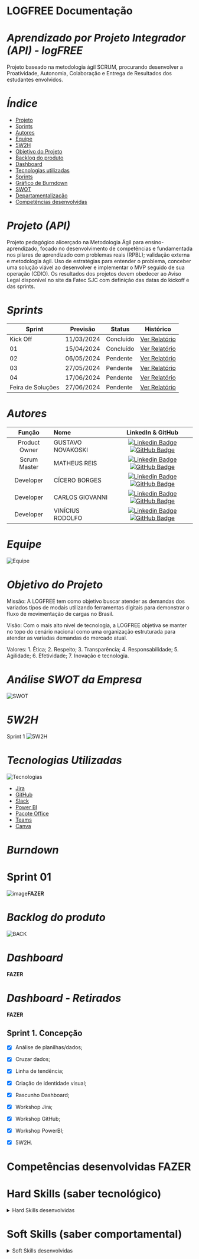 # LOGFREE Documentação

# *Aprendizado por Projeto Integrador (API) - logFREE*

Projeto baseado na metodologia ágil SCRUM, procurando desenvolver a Proatividade, Autonomia, Colaboração e Entrega de Resultados dos estudantes envolvidos.

# _Índice_

* [Projeto](#projeto (API))
* [Sprints](#sprints)
* [Autores](#autores)
* [Equipe](#equipe)
* [5W2H](#5W2H)
* [Objetivo do Projeto](#objetivo-do-projeto)
* [Backlog do produto](#Backlog-do-produto)
* [Dashboard](#Dashboard)
* [Tecnologias utilizadas](#tecnologias-utilizadas)
* [Sprints](#Sprint-1-Concepção)
* [Gráfico de Burndown](#Burndown)
* [SWOT](#Análise-SWOT-da-Empresa)
* [Departamentalização](#Departamentalização)
* [Competências desenvolvidas](#Competências-desenvolvidas)

# _Projeto (API)_
Projeto pedagógico alicerçado na Metodologia Ágil para ensino-aprendizado, focado no desenvolvimento de competências e fundamentada nos pilares de aprendizado com problemas reais (RPBL); validação externa e metodologia ágil.
Uso de estratégias para entender o problema, conceber uma solução viável ao desenvolver e implementar o MVP seguido de sua operação (CDIO).
Os resultados dos projetos devem obedecer ao Aviso Legal disponível no site da Fatec SJC com definição das datas do kickoff e das sprints.

# _Sprints_
Sprint | Previsão | Status| Histórico|
|------|--------|------|--------|
|Kick Off | 11/03/2024 | Concluído | [Ver Relatório](https://github.com/LogThink1/logthink_documentacao/files/13171948/RELATORIO.SPRINT.0.pdf)|
|01 | 15/04/2024 | Concluído | [Ver Relatório](https://github.com/LogThink1/logthink_documentacao/files/13171960/RELATORIO.SPRINT.01.pdf) |
|02|  06/05/2024| Pendente |[Ver Relatório](https://github.com/LogThink1/logthink_documentacao/files/13171972/Relatorio_Sprint_02_pdf.pdf)|
|03| 27/05/2024 | Pendente |[Ver Relatório](https://github.com/LogThink1/logthink_documentacao/files/13462436/RELATORIO.SPRINT.03.pdf)|
|04| 17/06/2024 | Pendente |[Ver Relatório](https://github.com/LogThink1/logthink_documentacao/files/13462436/RELATORIO.SPRINT.03.pdf)|
|Feira de Soluções|27/06/2024 | Pendente |[Ver Relatório](https://fatecsjc-prd.azurewebsites.net/downloads/estagio/modelo_relatorio_estagio_gpi.docx) |

# _Autores_
|    Função     | Nome                                  |                                                                                                                                                      LinkedIn & GitHub                                                                                                                                                      |
| :-----------: | :------------------------------------ | :-------------------------------------------------------------------------------------------------------------------------------------------------------------------------------------------------------------------------------------------------------------------------------------------------------------------------: |
| Product Owner |   GUSTAVO NOVAKOSKI         |      [![Linkedin Badge](https://img.shields.io/badge/Linkedin-blue?style=flat-square&logo=Linkedin&logoColor=white)](https://www.linkedin.com/in/gustavo-novakoski-759839252) [![GitHub Badge](https://img.shields.io/badge/GitHub-111217?style=flat-square&logo=github&logoColor=white)](https://github.com/GustavoNovakoski)               |
| Scrum Master  | MATHEUS REIS |       [![Linkedin Badge](https://img.shields.io/badge/Linkedin-blue?style=flat-square&logo=Linkedin&logoColor=white)](https://www.linkedin.com/in/matheus-reis-82b571161) [![GitHub Badge](https://img.shields.io/badge/GitHub-111217?style=flat-square&logo=github&logoColor=white)](https://github.com/matheus2208)     |
| Developer   | CÍCERO BORGES              |          [![Linkedin Badge](https://img.shields.io/badge/Linkedin-blue?style=flat-square&logo=Linkedin&logoColor=white)](https://www.linkedin.com/in/c%C3%ADcero-borges-04953a24a?utm_source=share&utm_campaign=share_via&utm_content=profile&utm_medium=android_app)  [![GitHub Badge](https://img.shields.io/badge/GitHub-111217?style=flat-square&logo=github&logoColor=white)](https://github.com/CiceroAborges)        |
|  Developer   | CARLOS GIOVANNI       |           [![Linkedin Badge](https://img.shields.io/badge/Linkedin-blue?style=flat-square&logo=Linkedin&logoColor=white)](https://www.linkedin.com/in/carlos-giovanni-2693601ba/) [![GitHub Badge](https://img.shields.io/badge/GitHub-111217?style=flat-square&logo=github&logoColor=white)](https://github.com/carlosgiovanni2001)
|  Developer   | VINÍCIUS RODOLFO      |           [![Linkedin Badge](https://img.shields.io/badge/Linkedin-blue?style=flat-square&logo=Linkedin&logoColor=white)](https://www.linkedin.com/in/vin%C3%ADcius-rodolfo) [![GitHub Badge](https://img.shields.io/badge/GitHub-111217?style=flat-square&logo=github&logoColor=white)](https://github.com/ViniciusRSS)

# *Equipe*


![Equipe](https://github.com/ApiLogistica2sem/API/assets/163214077/c591bfae-b417-4c82-bb06-715172b4b548)



# _Objetivo do Projeto_
Missão: A LOGFREE tem como objetivo buscar atender as demandas dos variados tipos de modais utilizando ferramentas digitais para demonstrar o fluxo de movimentação de cargas no Brasil.

Visão: Com o mais alto nivel de tecnologia, a LOGFREE objetiva se manter no topo do cenário nacional como uma organização estruturada para atender as variadas demandas do mercado atual.

Valores: 1. Ética; 2. Respeito; 3. Transparência; 4. Responsabilidade; 5. Agilidade; 6. Efetividade; 7. Inovação e tecnologia.

# *Análise SWOT da Empresa*


![SWOT](https://github.com/ApiLogistica2sem/API/assets/163214077/e5ba2c86-cb41-4b5a-a3bc-3434d72da7cb)


# *5W2H*
Sprint 1
![5W2H](https://github.com/ApiLogistica2sem/API/assets/163214077/63547eba-1ba8-4ac2-9a76-014b25984deb)




# *Tecnologias Utilizadas*
![Tecnologias](https://github.com/ApiLogistica2sem/API/assets/163214077/5fe7ca89-f449-4508-8409-1b2af7eabeae)

- [Jira](https://id.atlassian.com/)
- [GitHub](https://github.com/)
- [Slack](https://slack.com/intl/pt-br)
- [Power BI](https://app.powerbi.com/)
- [Pacote Office](https://www.microsoft.com/)
- [Teams](https://teams.microsoft.com/)
- [Canva](https://www.canva.com/pt_br/)


# *Burndown*
# Sprint 01
![image](https://github.com/LogThink1/logthink_documentacao/assets/144967585/f24de487-a2f6-42e8-9ee6-b904db3492aa)**FAZER**
# *Backlog do produto*
 ![BACK](https://github.com/ApiLogistica2sem/API/assets/163214077/c249b79e-0f54-4eee-83fa-6e89a7575c81)
  


# *Dashboard*

**FAZER**

# *Dashboard - Retirados*
**FAZER**

## Sprint 1. Concepção
- [x] Análise de planilhas/dados;
- [x] Cruzar dados;
- [x] Linha de tendência;
- [x] Criação de identidade visual;
- [x] Rascunho Dashboard;
- [x] Workshop Jira;
- [x] Workshop GitHub;
- [x] Workshop PowerBI;
- [x] 5W2H.


# Competências desenvolvidas **FAZER**

# Hard Skills (saber tecnológico)
<details>
<summary>Hard Skills desenvolvidas</summary>
 
| Tecnologia/Metodologia | Classificação |
| ---------------------- | ------------- |
| GitHub | ★ ★ ★ ★ ★ ★ ★ ☆ ☆ ☆ |
| Gestão de Projetos | ★ ★ ★ ★ ★ ★ ☆ ☆ ☆ ☆ |
| Scrum Master | ★ ★ ★ ★ ★ ★ ★ ☆ ☆ ☆ |
| Prodct Owner | ★ ★ ★ ★ ★ ★ ★ ☆ ☆ ☆ |
| Markdown | ★ ★ ★ ★ ★ ★ ★ ☆ ☆ ☆ |
| Git Projects | ★ ★ ★ ★ ★ ★ ★ ☆ ☆ ☆ |
| Slack | ★ ★ ★ ★ ★ ★ ★ ☆ ☆ ☆ |
 
</details>

# Soft Skills (saber comportamental)
<details>
<summary>Soft Skills desenvolvidas</summary>

| Habilidades | Classificação |
| ---------------------- | ------------- |
| Adaptabilidade | ★ ★ ★ ★ ★ ★ ★ ★ ★ ☆ |
| Colaboração | ★ ★ ★ ★ ★ ★ ★ ★ ☆ ☆ |
| Comunicação | ★ ★ ★ ★ ★ ★ ★ ☆ ☆ ☆ |
| Gerenciamento de Tempo | ★ ★ ★ ★ ★ ★ ★ ☆ ☆ ☆ |
| Autonomia | ★ ★ ★ ★ ★ ★ ★ ★ ☆ ☆ |
| Resiliência | ★ ★ ★ ★ ★ ★ ★ ★ ☆ ☆ |
| Proatividade | ★ ★ ★ ★ ★ ★ ★ ★ ☆ ☆ |

</details>

